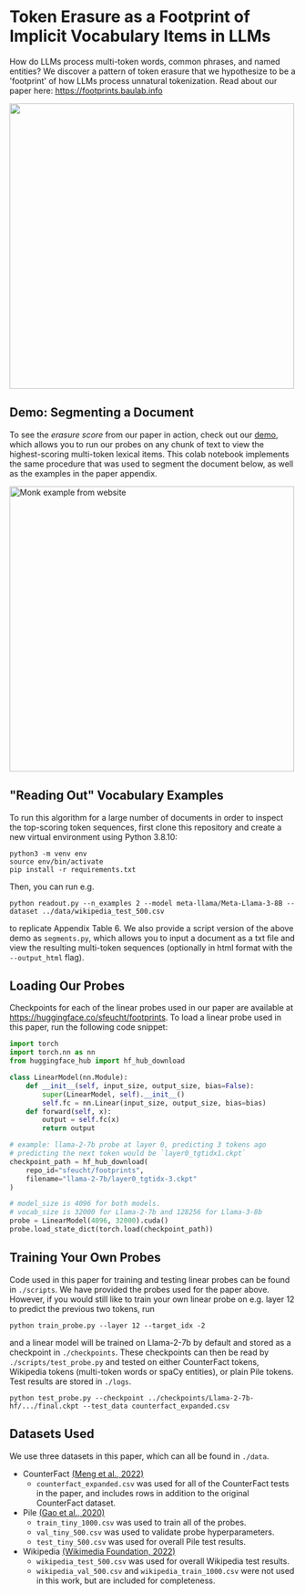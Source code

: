 # Token Erasure as a Footprint of Implicit Vocabulary Items in LLMs
How do LLMs process multi-token words, common phrases, and named entities? We discover a pattern of token erasure that we hypothesize to be a 'footprint' of how LLMs process unnatural tokenization. Read about our paper here: https://footprints.baulab.info

<img src="https://github.com/sfeucht/footprints/assets/56804258/78d7d86b-81e7-4818-8521-0c05e05934f2" width="500" />

## Demo: Segmenting a Document
To see the *erasure score* from our paper in action, check out our [demo](), which allows you to run our probes on any chunk of text to view the highest-scoring multi-token lexical items. This colab notebook implements the same procedure that was used to segment the document below, as well as the examples in the paper appendix.

<img width="500" alt="Monk example from website" src="https://github.com/sfeucht/footprints/assets/56804258/5ba3c7dd-da0b-4b2b-9a91-be86bdb0afb6">

## "Reading Out" Vocabulary Examples
To run this algorithm for a large number of documents in order to inspect the top-scoring token sequences, first clone this repository and create a new virtual environment using Python 3.8.10:
```
python3 -m venv env
source env/bin/activate
pip install -r requirements.txt
```
Then, you can run e.g.
```
python readout.py --n_examples 2 --model meta-llama/Meta-Llama-3-8B --dataset ../data/wikipedia_test_500.csv
```
to replicate Appendix Table 6. We also provide a script version of the above demo as `segments.py`, which allows you to input a document as a txt file and view the resulting multi-token sequences (optionally in html format with the `--output_html` flag). 

## Loading Our Probes
Checkpoints for each of the linear probes used in our paper are available at https://huggingface.co/sfeucht/footprints. To load a linear probe used in this paper, run the following code snippet:

```python
import torch 
import torch.nn as nn
from huggingface_hub import hf_hub_download

class LinearModel(nn.Module):
    def __init__(self, input_size, output_size, bias=False):
        super(LinearModel, self).__init__()
        self.fc = nn.Linear(input_size, output_size, bias=bias)
    def forward(self, x):
        output = self.fc(x)
        return output

# example: llama-2-7b probe at layer 0, predicting 3 tokens ago
# predicting the next token would be `layer0_tgtidx1.ckpt`
checkpoint_path = hf_hub_download(
    repo_id="sfeucht/footprints", 
    filename="llama-2-7b/layer0_tgtidx-3.ckpt"
)

# model_size is 4096 for both models.
# vocab_size is 32000 for Llama-2-7b and 128256 for Llama-3-8b
probe = LinearModel(4096, 32000).cuda()
probe.load_state_dict(torch.load(checkpoint_path))
```

## Training Your Own Probes
Code used in this paper for training and testing linear probes can be found in `./scripts`. We have provided the probes used for the paper above. However, if you would still like to train your own linear probe on e.g. layer 12 to predict the previous two tokens, run
```
python train_probe.py --layer 12 --target_idx -2 
```
and a linear model will be trained on Llama-2-7b by default and stored as a checkpoint in `./checkpoints`. These checkpoints can then be read by `./scripts/test_probe.py` and tested on either CounterFact tokens, Wikipedia tokens (multi-token words or spaCy entities), or plain Pile tokens. Test results are stored in `./logs`. 
```
python test_probe.py --checkpoint ../checkpoints/Llama-2-7b-hf/.../final.ckpt --test_data counterfact_expanded.csv
```

## Datasets Used
We use three datasets in this paper, which can all be found in `./data`. 

- CounterFact [(Meng et al., 2022)](https://rome.baulab.info/)
    - `counterfact_expanded.csv` was used for all of the CounterFact tests in the paper, and includes rows in addition to the original CounterFact dataset.
- Pile [(Gao et al., 2020)](https://pile.eleuther.ai/)
    - `train_tiny_1000.csv` was used to train all of the probes. 
    - `val_tiny_500.csv` was used to validate probe hyperparameters.
    - `test_tiny_500.csv` was used for overall Pile test results.
- Wikipedia [(Wikimedia Foundation, 2022)](https://huggingface.co/datasets/legacy-datasets/wikipedia)
    - `wikipedia_test_500.csv` was used for overall Wikipedia test results.
    - `wikipedia_val_500.csv` and `wikipedia_train_1000.csv` were not used in this work, but are included for completeness. 
